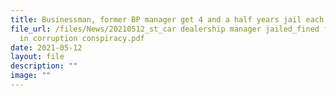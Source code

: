 ```yaml
---
title: Businessman, former BP manager get 4 and a half years jail each for graft
file_url: /files/News/20210512_st_car dealership manager jailed_fined for role
  in corruption conspiracy.pdf
date: 2021-05-12
layout: file
description: ""
image: ""
---
```

